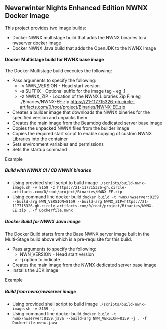## Neverwinter Nights Enhanced Edition NWNX Docker Image

This project provides two image builds:
* Docker NWNX multistage build that adds the NWNX binaries to a nwserver docker image
* Docker NWNX Java build that adds the OpenJDK to the NWNX Image

#### Docker Multistage build for NWNX base image

The Docker Multistage build executes the following:

* Pass arguments to specify the following:
	* -v NWN_VERSION - Head start version
	* -s SUFFIX - Optional suffix for the image tag - eg .1
	* -z NWNX_ZIP - Location of the NWNX Libraries Zip File eg ./Binaries/NWNX-EE.zip https://21-117715326-gh.circle-artifacts.com/0/root/project/Binaries/NWNX-EE.zip 
* Creates a builder image that downloads the NWNX bineries for the specified version and unpacks them
* Creates the main image from the Beamdog dedicated server base image
* Copies the unpacked NWNX files from the builder image
* Copies the required start script to enable copying of custom NWNX Libraries into the container
* Sets environment variables and permissions
* Sets the startup command

Example

##### Build with NWNX CI / CD NWNX binaries
* Using provided shell script to build image
	`./scripts/build-nwnx-image.sh -v 8159 -z https://21-117715326-gh.circle-artifacts.com/0/root/project/Binaries/NWNX-EE.zip`
* Using command line docker build
	`docker build -t nwnx/nwserver:8159 --build-arg NWN_VERSION=8159 --build-arg NWNX_ZIP=https://21-117715326-gh.circle-artifacts.com/0/root/project/Binaries/NWNX-EE.zip . -f Dockerfile.nwnx`

##### Docker Build for NWNX Java image

The Docker Build starts from the Base NWNX server image built in the Multi-Stage build above which is a pre-requisite for this build.

* Pass arguments to specify the following:
	* NWN_VERSION - Head start version
	* -j option to indicate  
* Creates the main image from the NWNX dedicated server base image
* Installs the JDK image

Example

##### Build from nwnx/nwserver image
* Using provided shell script to build image
	`./scripts/build-nwnx-image.sh -v 8159 -j`
* Using command line docker build
	`docker build -t nwnx/nwserver:8159.java --build-arg NWN_VERSION=8159 -j . -f Dockerfile.nwnx.java`

